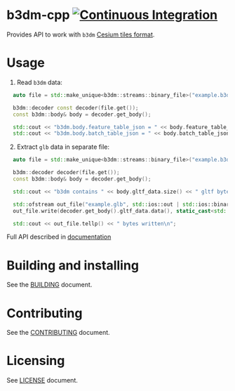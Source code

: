 # b3dm-cpp  [![Continuous Integration](https://github.com/protomorphine/b3dm-cpp/actions/workflows/ci.yml/badge.svg?branch=master)](https://github.com/protomorphine/b3dm-cpp/actions/workflows/ci.yml)
Provides API to work with `b3dm` [Cesium tiles format](https://github.com/CesiumGS/3d-tiles).   

# Usage
1. Read `b3dm` data:
```cpp
  auto file = std::make_unique<b3dm::streams::binary_file>("example.b3dm");

  b3dm::decoder const decoder(file.get());
  const b3dm::body& body = decoder.get_body();

  std::cout << "b3dm.body.feature_table_json = " << body.feature_table_json << '\n';
  std::cout << "b3dm.body.batch_table_json = " << body.batch_table_json << '\n';
```
2. Extract `glb` data in separate file:
```cpp
  auto file = std::make_unique<b3dm::streams::binary_file>("example.b3dm");

  b3dm::decoder decoder(file.get());
  const b3dm::body& body = decoder.get_body();

  std::cout << "b3dm contains " << body.gltf_data.size() << " gltf bytes\n";

  std::ofstream out_file("example.glb", std::ios::out | std::ios::binary | std::ios::app);
  out_file.write(decoder.get_body().gltf_data.data(), static_cast<std::streamoff>(body.gltf_data.size()));

  std::cout << out_file.tellp() << " bytes written\n";
```

Full API described in [documentation](https://protomorphine.github.io/b3dm-cpp)
# Building and installing

See the [BUILDING](BUILDING.md) document.

# Contributing

See the [CONTRIBUTING](CONTRIBUTING.md) document.

# Licensing

See [LICENSE](LICENSE) document.
